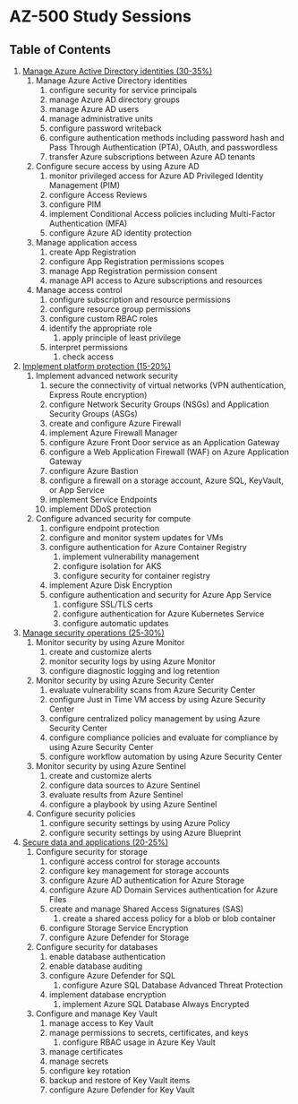 # AZ-500 Study Sessions
## Table of Contents
1. [Manage Azure Active Directory identities (30-35%)](\Assets\Study-Guides\Microsoft\AZ-500\1\readme.md)
    1. Manage Azure Active Directory identities
        1. configure security for service principals
        2. manage Azure AD directory groups
        3. manage Azure AD users
        4. manage administrative units
        5. configure password writeback
        6. configure authentication methods including password hash and Pass Through Authentication (PTA), OAuth, and passwordless
        7. transfer Azure subscriptions between Azure AD tenants
    2. Configure secure access by using Azure AD
        1. monitor privileged access for Azure AD Privileged Identity Management (PIM)
        2. configure Access Reviews
        3. configure PIM
        4. implement Conditional Access policies including Multi-Factor Authentication (MFA)
        5. configure Azure AD identity protection
    3. Manage application access
        1. create App Registration
        2. configure App Registration permissions scopes
        3. manage App Registration permission consent
        4. manage API access to Azure subscriptions and resources
    4. Manage access control
        1. configure subscription and resource permissions
        2. configure resource group permissions
        3. configure custom RBAC roles
        4. identify the appropriate role
            1. apply principle of least privilege
        5. interpret permissions
            1. check access
2. [Implement platform protection (15-20%)](\Assets\Study-Guides\Microsoft\AZ-500\2\readme.md)
    1. Implement advanced network security
        1. secure the connectivity of virtual networks (VPN authentication, Express Route encryption)
        2. configure Network Security Groups (NSGs) and Application Security Groups (ASGs)
        3. create and configure Azure Firewall
        4. implement Azure Firewall Manager
        5. configure Azure Front Door service as an Application Gateway
        6. configure a Web Application Firewall (WAF) on Azure Application Gateway
        7. configure Azure Bastion
        8. configure a firewall on a storage account, Azure SQL, KeyVault, or App Service
        9. implement Service Endpoints
        10. implement DDoS protection
    2. Configure advanced security for compute
        1. configure endpoint protection
        2. configure and monitor system updates for VMs
        3. configure authentication for Azure Container Registry
            1. implement vulnerability management
            2. configure isolation for AKS
            3. configure security for container registry
        4. implement Azure Disk Encryption
        5. configure authentication and security for Azure App Service
            1. configure SSL/TLS certs
            2. configure authentication for Azure Kubernetes Service
            3. configure automatic updates
3. [Manage security operations (25-30%)](\Assets\Study-Guides\Microsoft\AZ-500\3\readme.md)
    1. Monitor security by using Azure Monitor
        1. create and customize alerts
        2. monitor security logs by using Azure Monitor
        3. configure diagnostic logging and log retention
    2. Monitor security by using Azure Security Center
        1. evaluate vulnerability scans from Azure Security Center
        2. configure Just in Time VM access by using Azure Security Center
        3. configure centralized policy management by using Azure Security Center
        4. configure compliance policies and evaluate for compliance by using Azure Security Center
        5. configure workflow automation by using Azure Security Center
    3. Monitor security by using Azure Sentinel
        1. create and customize alerts
        2. configure data sources to Azure Sentinel
        3. evaluate results from Azure Sentinel
        4. configure a playbook by using Azure Sentinel
    4. Configure security policies
        1. configure security settings by using Azure Policy
        2. configure security settings by using Azure Blueprint
4. [Secure data and applications (20-25%)](\Assets\Study-Guides\Microsoft\AZ-500\4\readme.md)
    1. Configure security for storage
        1. configure access control for storage accounts
        2. configure key management for storage accounts
        3. configure Azure AD authentication for Azure Storage
        4. configure Azure AD Domain Services authentication for Azure Files
        5. create and manage Shared Access Signatures (SAS)
            1. create a shared access policy for a blob or blob container
        6. configure Storage Service Encryption
        7. configure Azure Defender for Storage
    2. Configure security for databases
        1. enable database authentication
        2. enable database auditing
        3. configure Azure Defender for SQL
            1. configure Azure SQL Database Advanced Threat Protection
        4. implement database encryption
            1. implement Azure SQL Database Always Encrypted
    3. Configure and manage Key Vault
        1. manage access to Key Vault
        2. manage permissions to secrets, certificates, and keys
            1. configure RBAC usage in Azure Key Vault
        3. manage certificates
        4. manage secrets
        5. configure key rotation
        6. backup and restore of Key Vault items
        7. configure Azure Defender for Key Vault